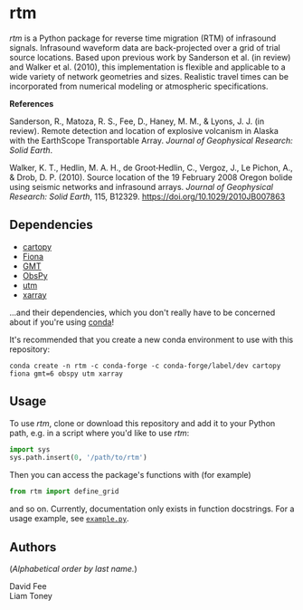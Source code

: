 rtm
===

_rtm_ is a Python package for reverse time migration (RTM) of infrasound signals. Infrasound waveform data are back-projected over a grid of trial source locations. Based upon previous work by Sanderson et al. (in review) and Walker et al. (2010), this implementation is flexible and applicable to a wide variety of network geometries and sizes. Realistic travel times can be incorporated from numerical modeling or atmospheric specifications.

**References**

Sanderson, R., Matoza, R. S., Fee, D., Haney, M. M., & Lyons, J. J. (in review). Remote detection and location of explosive volcanism in Alaska with the EarthScope Transportable Array. _Journal of Geophysical Research: Solid Earth_.

Walker, K. T., Hedlin, M. A. H., de Groot‐Hedlin, C., Vergoz, J., Le Pichon, A., & Drob, D. P. (2010). Source location of the 19 February 2008 Oregon bolide using seismic networks and infrasound arrays. _Journal of Geophysical Research: Solid Earth_, 115, B12329. https://doi.org/10.1029/2010JB007863

Dependencies
------------

* [cartopy](https://scitools.org.uk/cartopy/docs/latest/)
* [Fiona](https://fiona.readthedocs.io/en/latest/)
* [GMT](https://docs.generic-mapping-tools.org/dev/index.html)
* [ObsPy](http://docs.obspy.org/)
* [utm](https://github.com/Turbo87/utm)
* [xarray](http://xarray.pydata.org/en/stable/)

...and their dependencies, which you don't really have to be concerned about if
you're using [conda](https://docs.conda.io/projects/conda/en/latest/index.html)!

It's recommended that you create a new conda environment to use with this
repository:
```
conda create -n rtm -c conda-forge -c conda-forge/label/dev cartopy fiona gmt=6 obspy utm xarray
```

Usage
-----

To use _rtm_, clone or download this repository and add it to your Python path,
e.g. in a script where you'd like to use _rtm_:
```python
import sys
sys.path.insert(0, '/path/to/rtm')
```
Then you can access the package's functions with (for example)
```python
from rtm import define_grid
```
and so on. Currently, documentation only exists in function docstrings. For a
usage example, see [`example.py`](example.py).

Authors
-------

(_Alphabetical order by last name._)

David Fee  
Liam Toney
